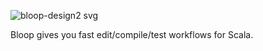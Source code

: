 ![bloop-design2 svg](https://user-images.githubusercontent.com/2462974/32789841-12f16c02-c95d-11e7-9928-ddc5d4d9fb3d.png)

Bloop gives you fast edit/compile/test workflows for Scala.
